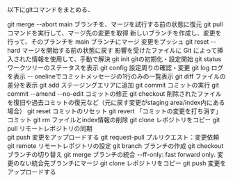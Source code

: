 以下にgitコマンドをまとめる．

git merge --abort 
main ブランチを、マージを試行する前の状態に復元
git pull コマンドを実行して、マージ先の変更を取得
新しいブランチを作成し、変更を行って、そのブランチを main ブランチにマージ
変更をプッシュ
git reset --hard
マージを開始する前の状態に戻す
影響を受けたファイルに Git によって挿入された情報を使用して、手動で解決
git init
gitの初期化・設定開始
git status
ワークツリーのステータスを表示
git config 
設定周りの確認・変更
git log
ログを表示
-- onelineでコミットメッセージの1行のみの一覧表示
git diff
ファイルの差分を表示
git add
ステージングエリアに追加
git commit 
コミットの実行
git commit --amend --no-edit
コミットの修正
git checkout
削除されたファイルを復旧や過去コミットの復元など（元に戻す変更がstaging area/index内にある場合）
git reset
コミットのリセット
git revert
「コミットの変更を打ち消す」コミット
git rm
ファイルとindex情報の削除
git clone
レポジトリをコピー
git pull
リモートレポジトリの同期	
git push
変更をアップロードする
git request-pull
プルリクエスト：変更依頼
git remote
リモートレポジトリの設定
git branch
ブランチの作成
git checkout
ブランチの切り替え
git merge
ブランチの統合
--ff-only: fast forward only. 変更のない統合先ブランチにマージ
git clone
レポジトリをコピー
git push
変更をアップロードする
